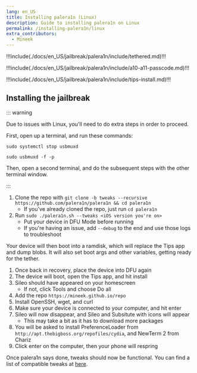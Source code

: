 ```yaml
---
lang: en_US
title: Installing palera1n (Linux)
description: Guide to installing palera1n on Linux
permalink: /installing-palera1n/linux
extra_contributors:
  - Mineek
---
```


!!!include(./docs/en_US/jailbreak/palera1n/include/tethered.md)!!!

!!!include(./docs/en_US/jailbreak/palera1n/include/a10-a11-passcode.md)!!!

!!!include(./docs/en_US/jailbreak/palera1n/include/tips-install.md)!!!

## Installing the jailbreak

::: warning

Due to issues with Linux, you'll need to do extra steps in order to proceed.

First, open up a terminal, and run these commands:

`sudo systemctl stop usbmuxd`

`sudo usbmuxd -f -p`

Then, open a second terminal, and do the subsequent steps with the other terminal window.

:::

1. Clone the repo with `git clone -b tweaks --recursive https://github.com/palera1n/palera1n && cd palera1n`
    - If you've already cloned the repo, just run `cd palera1n`
1. Run `sudo ./palera1n.sh --tweaks <iOS version you're on>`
    - Put your device in DFU Mode before running
    - If you're having an issue, add `--debug` to the end and use those logs to troubleshoot

Your device will then boot into a ramdisk, which will replace the Tips app and dump blobs. It will also set boot args and other variables, getting ready for the tether.

1. Once back in recovery, place the device into DFU again
1. The device will boot, open the Tips app, and hit install
1. Sileo should have appeared on your homescreen
    - If not, click Tools and choose Do all
1. Add the repo `https://mineek.github.io/repo`
1. Install OpenSSH, wget, and curl
1. Make sure your device is connected to your computer, and hit enter
1. Sileo will now disappear, and Sileo and Subsitute with icons will appear
    - This may take a bit as it has to download more packages
1. You will be asked to install PreferenceLoader from `http://apt.thebigboss.org/repofiles/cydia`, and NewTerm 2 from Chariz
1. Click enter on the computer, then your phone will respring

Once palera1n says done, tweaks should now be functional. You can find a list of compatible tweaks at [here](https://github.com/itsnebulalol/ios15-tweaks).